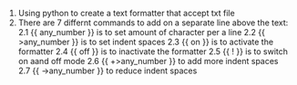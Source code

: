 1. Using python to create a text formatter that accept txt file
2. There are 7 differnt commands to add on a separate line above the text:
	2.1 {{ any_number }} is to set amount of character per a line
	2.2 {{ >any_number }} is to set indent spaces
	2.3 {{ on }} is to activate the formatter
	2.4 {{ off }} is to inactivate the formatter
	2.5 {{ ! }} is to switch on aand off mode
	2.6 {{ +>any_number }} to add more indent spaces
	2.7 {{ ->any_number }} to reduce indent spaces
